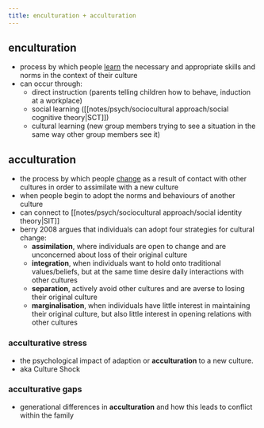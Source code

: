 ```yaml
---
title: enculturation + acculturation
---
```

## enculturation
- process by which people <u>learn</u> the necessary and appropriate skills and norms in the context of their culture
- can occur through:
	- direct instruction (parents telling children how to behave, induction at a workplace)
	- social learning ([[notes/psych/sociocultural approach/social cognitive theory|SCT]])
	- cultural learning (new group members trying to see a situation in the same way other group members see it)
## acculturation
- the process by which people <u>change</u> as a result of contact with other cultures in order to assimilate with a new culture
- when people begin to adopt the norms and behaviours of another culture
- can connect to [[notes/psych/sociocultural approach/social identity theory|SIT]]
- berry 2008 argues that individuals can adopt four strategies for cultural change:
	- **assimilation**, where individuals are open to change and are unconcerned about loss of their original culture
	- **integration**, when individuals want to hold onto traditional values/beliefs, but at the same time desire daily interactions with other cultures
	- **separation**, actively avoid other cultures and are averse to losing their original culture
	- **marginalisation**, when individuals have little interest in maintaining their original culture, but also little interest in opening relations with other cultures
### acculturative stress
- the psychological impact of adaption or **acculturation** to a new culture. 
- aka Culture Shock
### acculturative gaps
- generational differences in **acculturation** and how this leads to conflict within the family